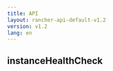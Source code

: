 ```yaml
---
title: API
layout: rancher-api-default-v1.2
version: v1.2
lang: en
---
```


## instanceHealthCheck






